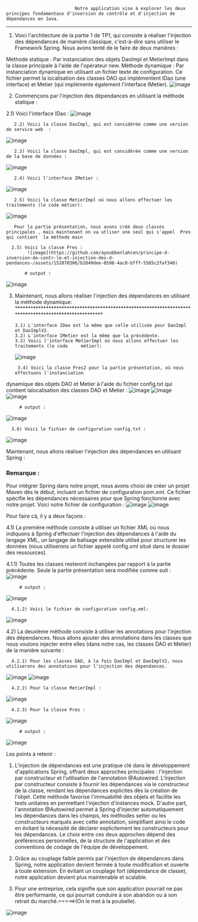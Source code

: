 
                              Notre application vise à explorer les deux principes fondamentaux d'inversion de contrôle et d'injection de dépendances en Java.
_________________________________________________________________________________________________________________________________________________________________________________________________________________________________________


1) Voici l'architecture de la partie 1 de TP1, qui consiste à réaliser l'injection des dépendances de manière classique, c'est-à-dire sans utiliser le Framework Spring. Nous avons tenté de le faire de deux manières :

Méthode statique : Par instanciation des objets DaoImpl et MetierImpl dans la classe principale à l'aide de l'opérateur new.
Méthode dynamique : Par instanciation dynamique en utilisant un fichier texte de configuration. Ce fichier permet la localisation des classes DAO qui implémentent IDao (une interface) et Metier (qui implémente également l'interface IMetier).
   ![image](https://github.com/ayoubbenlahcen/principe-d-inversion-de-contr-le-et-injection-des-d-pendances-/assets/152870306/e4b9d89b-6751-4e09-8501-0e3dcbfa7fb8)

2) Commençons par l'injection des dépendances en utilisant la méthode statique :
   
  2.1) Voici l'interface IDao :
   ![image](https://github.com/ayoubbenlahcen/principe-d-inversion-de-contr-le-et-injection-des-d-pendances-/assets/152870306/f0724fbb-ffec-4e64-ac74-300675ec2fba)
   
       2.2) Voici la classe DaoImpl, qui est considérée comme une version de service web  :
   ![image](https://github.com/ayoubbenlahcen/principe-d-inversion-de-contr-le-et-injection-des-d-pendances-/assets/152870306/8485a884-e20c-4896-9fbc-dcd07d7dfed4)

   
       2.3) Voici la classe DaoImpl, qui est considérée comme une version de la base de données :
   ![image](https://github.com/ayoubbenlahcen/principe-d-inversion-de-contr-le-et-injection-des-d-pendances-/assets/152870306/08f35775-e193-49a4-977d-99efb14c44dd)

       2.4) Voici l'interface IMetier :
   ![image](https://github.com/ayoubbenlahcen/principe-d-inversion-de-contr-le-et-injection-des-d-pendances-/assets/152870306/efa5b390-06e6-4de5-b335-e660e259864e)
   
       2.5) Voici la classe MetierImpl où nous allons effectuer les traitements (le code métier):
   ![image](https://github.com/ayoubbenlahcen/principe-d-inversion-de-contr-le-et-injection-des-d-pendances-/assets/152870306/43dd138d-8795-4a3a-8766-13d7417c41fb)
   
       Pour la partie présentation, nous avons créé deux classes principales , mais maintenant on va utliser une seul qui s'appel  Pres qui contient  la méthode main 

      2.5) Voici la classe Pres :
            ![image](https://github.com/ayoubbenlahcen/principe-d-inversion-de-contr-le-et-injection-des-d-pendances-/assets/152870306/b2849dee-0598-4ac0-bfff-5585c2faf340)
   
           # output :
   ![image](https://github.com/ayoubbenlahcen/principe-d-inversion-de-contr-le-et-injection-des-d-pendances-/assets/152870306/06cc7ed3-10ae-4d3d-a54c-3ebf10bad3c9)


   
   
3) Maintenant, nous allons réaliser l'injection des dépendances en utilisant la méthode dynamique: ******************************************************************************************************

       3.1) L'interface IDao est la même que celle utilisée pour DaoImpl et DaoImplV2.
       3.2) L'interface IMetier est la même que la précédente.
       3.3) Voici l'interface MetierImpl où nous allons effectuer les traitements (le code     métier):
   
   ![image](https://github.com/ayoubbenlahcen/principe-d-inversion-de-contr-le-et-injection-des-d-pendances-/assets/152870306/43dd138d-8795-4a3a-8766-13d7417c41fb)
   
        3.4) Voici la classe Pres2 pour la partie présentation, où nous effectuons l'instanciation
dynamique des objets DAO et Metier à l'aide du fichier config.txt qui contient lalocalisation des classes DAO et Metier :
            ![image](https://github.com/ayoubbenlahcen/principe-d-inversion-de-contr-le-et-injection-des-d-pendances-/assets/152870306/a66672b3-3b59-4fc0-82bc-ca98a9a9fc91)
            ![image](https://github.com/ayoubbenlahcen/principe-d-inversion-de-contr-le-et-injection-des-d-pendances-/assets/152870306/a6f2efdf-fa40-4475-8a14-f998fed1da7c)
            ![image](https://github.com/ayoubbenlahcen/principe-d-inversion-de-contr-le-et-injection-des-d-pendances-/assets/152870306/29079eaa-ca86-4499-a0f1-36d45bfe95c9)

         # output :
  ![image](https://github.com/ayoubbenlahcen/principe-d-inversion-de-contr-le-et-injection-des-d-pendances-/assets/152870306/3b362a1f-a677-4d42-a4bc-9061d02ca021)
   
      3.6) Voici le fichier de configuration config.txt :
  ![image](https://github.com/ayoubbenlahcen/principe-d-inversion-de-contr-le-et-injection-des-d-pendances-/assets/152870306/eb4206e7-b9b4-4f34-a366-6056b0900b62)


Maintenant, nous allons réaliser l'injection des dépendances en utilisant Spring :
### Remarque :
Pour intégrer Spring dans notre projet, nous avons choisi de créer un projet Maven dès le début, incluant un fichier de configuration pom.xml. Ce fichier spécifie les dépendances nécessaires pour que Spring fonctionne avec notre projet. 
Voici notre fichier de configuration :
![image](https://github.com/ayoubbenlahcen/principe-d-inversion-de-contr-le-et-injection-des-d-pendances-/assets/152870306/80c7d199-f38f-4e95-80be-114b6b23fe96)
![image](https://github.com/ayoubbenlahcen/principe-d-inversion-de-contr-le-et-injection-des-d-pendances-/assets/152870306/1cde3012-0376-42d9-8fe0-eb5aed6abddb)

   Pour faire cà, il y a deux façons :
   
4.1) La première méthode consiste à utiliser un fichier XML où nous indiquons à Spring d'effectuer l'injection des dépendances à l'aide du langage XML, un langage de balisage extensible utilisé pour structurer les données (nous utiliserons un fichier appelé config.xml situé dans le dossier des ressources).

4.1.1) Toutes les classes resteront inchangées par rapport à la partie précédente. Seule la partie présentation sera modifiée comme suit :
  ![image](https://github.com/ayoubbenlahcen/principe-d-inversion-de-contr-le-et-injection-des-d-pendances-/assets/152870306/25d69e53-7828-4ed0-b14c-5dc4ba2cb7c7)
            
         # output :
   ![image](https://github.com/ayoubbenlahcen/principe-d-inversion-de-contr-le-et-injection-des-d-pendances-/assets/152870306/a583de94-2b79-47ba-bc40-e6feabab0b3f)
            
      4.1.2) Voici le fichier de configuration config.xml:
   ![image](https://github.com/ayoubbenlahcen/principe-d-inversion-de-contr-le-et-injection-des-d-pendances-/assets/152870306/7531e149-d77e-4c72-9d4f-a8f8e69877ae)

4.2) La deuxième méthode consiste à utiliser les annotations pour l'injection des dépendances. Nous allons ajouter des annotations dans les classes que nous voulons injecter entre elles (dans notre cas, les classes DAO et Metier) de la manière suivante :

      4.2.1) Pour les classes DAO, à la fois DaoImpl et DaoImplV2, nous utiliserons des annotations pour l'injection des dépendances.
  ![image](https://github.com/ayoubbenlahcen/principe-d-inversion-de-contr-le-et-injection-des-d-pendances-/assets/152870306/885a2cbb-2df6-42d9-9834-cfabfc40e440)
  ![image](https://github.com/ayoubbenlahcen/principe-d-inversion-de-contr-le-et-injection-des-d-pendances-/assets/152870306/f2141a2a-b58a-47e7-b48e-61980e14f4da)
            
      4.2.2) Pour la classe MetierImpl :
  ![image](https://github.com/ayoubbenlahcen/principe-d-inversion-de-contr-le-et-injection-des-d-pendances-/assets/152870306/db2f250b-3185-46f7-b179-413a8d711cfb)
            
      4.2.3) Pour la classe Pres :
  ![image](https://github.com/ayoubbenlahcen/principe-d-inversion-de-contr-le-et-injection-des-d-pendances-/assets/152870306/0636baff-694b-42a7-887f-00f20b03aa66)
            
         # output :
  ![image](https://github.com/ayoubbenlahcen/principe-d-inversion-de-contr-le-et-injection-des-d-pendances-/assets/152870306/abff7bb5-425e-42d9-a59e-2feb5d563444)

Les points à retenir : 

   1) L'injection de dépendances est une pratique clé dans le développement d'applications Spring, offrant deux approches principales : l'injection par constructeur et l'utilisation de l'annotation @Autowired. L'injection par constructeur consiste à fournir les dépendances via le constructeur de la classe, rendant les dépendances explicites dès la création de l'objet. Cette méthode favorise l'immuabilité des objets et facilite les tests unitaires en permettant l'injection d'instances mock. D'autre part, l'annotation @Autowired permet à Spring d'injecter automatiquement les dépendances dans les champs, les méthodes setter ou les constructeurs marqués avec cette annotation, simplifiant ainsi le code en évitant la nécessité de déclarer explicitement les constructeurs pour les dépendances. Le choix entre ces deux approches dépend des préférences personnelles, de la structure de l'application et des conventions de codage de l'équipe de développement.


   2) Grâce au couplage faible permis par l'injection de dépendances dans Spring, notre application devient fermée à toute modification et ouverte à toute extension. En évitant un couplage fort (dépendance de classe), notre application devient plus maintenable et scalable.
   3) Pour une entreprise, cela signifie que son application pourrait ne pas être performante, ce qui pourrait conduire à son abandon ou à son retrait du marché.=====>(On le met à la poubelle).
   
![image](https://github.com/ayoubbenlahcen/principe-d-inversion-de-contr-le-et-injection-des-d-pendances-/assets/152870306/29617c67-f33c-467a-8a2b-5ca3dbcc9518)
